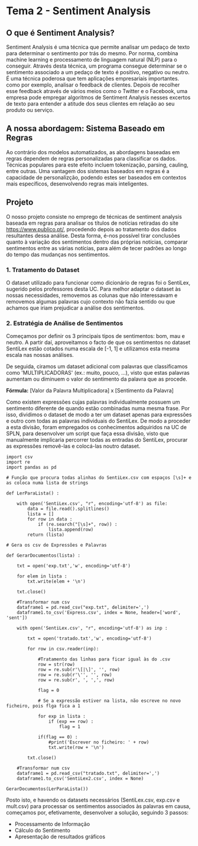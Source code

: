 # Tema 2 - Sentiment Analysis

## O que é Sentiment Analysis? 

Sentiment Analysis é uma técnica que permite analisar um pedaço de texto para determinar o sentimento por trás do mesmo. Por norma, combina machine learning e processamento de linguagem natural (NLP) para o conseguir. Através desta técnica, um programa consegue determinar se o sentimento associado a um pedaço de texto é positivo, negativo ou neutro. É uma técnica poderosa que tem aplicações empresariais importantes. como por exemplo, analisar o feedback de clientes. Depois de recolher esse feedback através de vários meios como o Twitter e o Facebook, uma empresa pode empregar algoritmos de Sentiment Analysis nesses excertos de texto para entender a atitude dos seus clientes em relação ao seu produto ou serviço.

## A nossa abordagem: Sistema Baseado em Regras

Ao contrário dos modelos automatizados, as abordagens baseadas em regras dependem de regras personalizadas para classificar os dados. Técnicas populares para este efeito incluem tokenização, parsing, cauling, entre outras. Uma vantagem dos sistemas baseados em regras é a capacidade de personalizção, podendo estes ser baseados em contextos mais específicos, desenvolvendo regras mais inteligentes.

## Projeto

O nosso projeto consiste no emprego de técnicas de sentiment analysis baseada em regras para analisar os títulos de notícias retiradas do site https://www.publico.pt/, procedendo depois ao tratamento dos dados resultantes dessa análise. Desta forma, é-nos possível tirar conclusões quanto à variação dos sentimentos dentro das próprias notícias, comparar sentimentos entre as várias notícias, para além de tecer padrões ao longo do tempo das mudanças nos sentimentos.

### 1. Tratamento do Dataset

O dataset utilizado para funcionar como dicionário de regras foi o SentiLex, sugerido pelos professores desta UC.
Para melhor adaptar o dataset às nossas necessidades, removemos as colunas que não interessavam e removemos algumas palavras cujo contexto não fazia sentido ou que achamos que iriam prejudicar a análise dos sentimentos.

### 2. Estratégia de Análise de Sentimentos

Começamos por definir os 3 principais tipos de sentimentos: bom, mau e neutro. A partir daí, aproveitamos o facto de que os sentimentos no dataset SentiLex estão cotados numa escala de [-1, 1] e utilizamos esta mesma escala nas nossas análises.

De seguida, ciramos um dataset adicional com palavras que classificamos como 'MULTIPLICADORAS' (ex.: muito, pouco, ...), visto que estas palavras aumentam ou diminuem o valor do sentimento da palavra que as procede.

**Fórmula:** [Valor da Palavra Multiplicadora] x [Sentimento da Palavra]

Como existem expressões cujas palavras individualmente possuem um sentimento diferente de quando estão combinadas numa mesma frase. Por isso, dividimos o dataset de modo a ter um dataset apenas para expressões e outro com todas as palavras individuais do SentiLex.
De modo a proceder a esta divisão, foram empregados os conhecimentos adquiridos na UC de SPLN, para desenvolver um script que faça essa divisão, visto que manualmente implicaria percorrer todas as entradas do SentiLex, procurar as expressões removê-las e colocá-las noutro dataset.

```
import csv
import re
import pandas as pd

# Função que procura todas alinhas do SentiLex.csv com espaços [\s]+ e as coloca numa lista de strings

def LerParaLista() :

    with open('SentiLex.csv', "r", encoding='utf-8') as file:
        data = file.read().splitlines()
        lista = []
        for row in data :
            if (re.search("[\s]+", row)) :
                lista.append(row)
        return (lista)

# Gera os csv de Expressões e Palavras

def GerarDocumentos(lista) :

    txt = open('exp.txt','w', encoding='utf-8')

    for elem in lista :    
        txt.write(elem + '\n')

    txt.close()

    #Transformar num csv
    dataframe1 = pd.read_csv("exp.txt", delimiter=',') 
    dataframe1.to_csv('Express.csv', index = None, header=['word', 'sent'])

    with open('SentiLex.csv', "r", encoding='utf-8') as inp :

        txt = open('tratado.txt','w', encoding='utf-8')
        
        for row in csv.reader(inp):
            
            #Tratamento das linhas para ficar igual às do .csv
            row = str(row)
            row = re.sub(r'\[|\]', '', row)
            row = re.sub(r'\'', '', row)
            row = re.sub(r', ', ',', row)

            flag = 0
            
            # Se a expressão estiver na lista, não escreve no novo ficheiro, pois flga fica a 1
            
            for exp in lista :
                if (exp == row) :
                    flag = 1

            if(flag == 0) :
                #print('Escrever no ficheiro: ' + row)
                txt.write(row + '\n')

        txt.close()

    #Transformar num csv
    dataframe1 = pd.read_csv("tratado.txt", delimiter=',') 
    dataframe1.to_csv('SentiLex2.csv', index = None)

GerarDocumentos(LerParaLista())
```


Posto isto, e havendo os datasets necessários (SentiLex.csv, exp.csv e mult.csv) para processar os sentimentos associados às palavras em causa, começamos por, efetivamente, desenvolver a solução, seguindo 3 passos:
* Processamento de Informação
* Cálculo do Sentimento 
* Apresentação de resultados gráficos
